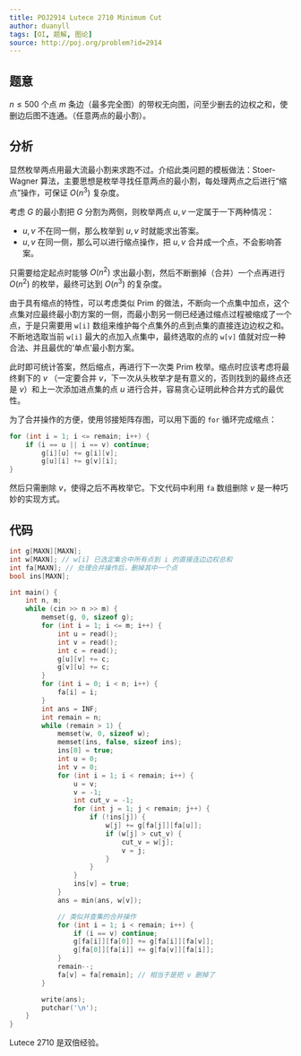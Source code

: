 ```yaml
---
title: POJ2914 Lutece 2710 Minimum Cut
author: duanyll
tags: [OI, 题解, 图论]
source: http://poj.org/problem?id=2914
---
```


## 题意

$n\leq 500$ 个点 $m$ 条边（最多完全图）的带权无向图，问至少删去的边权之和，使删边后图不连通。（任意两点的最小割）。

## 分析

显然枚举两点用最大流最小割来求跑不过。介绍此类问题的模板做法：Stoer-Wagner 算法，主要思想是枚举寻找任意两点的最小割，每处理两点之后进行“缩点”操作，可保证 $O(n^3)$ 复杂度。

考虑 $G$ 的最小割把 $G$ 分割为两侧，则枚举两点 $u,v$ 一定属于一下两种情况：

- $u, v$ 不在同一侧，那么枚举到 $u, v$ 时就能求出答案。
- $u, v$ 在同一侧，那么可以进行缩点操作，把 $u,v$ 合并成一个点，不会影响答案。

只需要给定起点时能够 $O(n^2)$ 求出最小割，然后不断删掉（合并）一个点再进行 $O(n^2)$ 的枚举，最终可达到 $O(n^3)$ 的复杂度。

由于具有缩点的特性，可以考虑类似 Prim 的做法，不断向一个点集中加点，这个点集对应最终最小割方案的一侧，而最小割另一侧已经通过缩点过程被缩成了一个点，于是只需要用 `w[i]` 数组来维护每个点集外的点到点集的直接连边边权之和。不断地选取当前 `w[i]` 最大的点加入点集中，最终选取的点的 `w[v]` 值就对应一种合法、并且最优的‘单点’最小割方案。

此时即可统计答案，然后缩点，再进行下一次类 Prim 枚举。缩点时应该考虑将最终剩下的 $v$ （一定要合并 $v$，下一次从头枚举才是有意义的，否则找到的最终点还是 $v$）和上一次添加进点集的点 $u$ 进行合并，容易贪心证明此种合并方式的最优性。

为了合并操作的方便，使用邻接矩阵存图，可以用下面的 `for` 循环完成缩点：

```cpp
for (int i = 1; i <= remain; i++) {
    if (i == u || i == v) continue;
        g[i][u] += g[i][v];
        g[u][i] += g[v][i];
}
```

然后只需删除 $v$，使得之后不再枚举它。下文代码中利用 `fa` 数组删除 $v$ 是一种巧妙的实现方式。

## 代码

```cpp
int g[MAXN][MAXN];
int w[MAXN]; // w[i] 已选定集合中所有点到 i 的直接连边边权总和
int fa[MAXN]; // 处理合并操作后，删掉其中一个点
bool ins[MAXN];

int main() {
    int n, m;
    while (cin >> n >> m) {
        memset(g, 0, sizeof g);
        for (int i = 1; i <= m; i++) {
            int u = read();
            int v = read();
            int c = read();
            g[u][v] += c;
            g[v][u] += c;
        }
        for (int i = 0; i < n; i++) {
            fa[i] = i;
        }
        int ans = INF;
        int remain = n;
        while (remain > 1) {
            memset(w, 0, sizeof w);
            memset(ins, false, sizeof ins);
            ins[0] = true;
            int u = 0;
            int v = 0;
            for (int i = 1; i < remain; i++) {
                u = v;
                v = -1;
                int cut_v = -1;
                for (int j = 1; j < remain; j++) {
                    if (!ins[j]) {
                        w[j] += g[fa[j]][fa[u]];
                        if (w[j] > cut_v) {
                            cut_v = w[j];
                            v = j;
                        }
                    }
                }
                ins[v] = true;
            }
            ans = min(ans, w[v]);

            // 类似并查集的合并操作
            for (int i = 1; i < remain; i++) {
                if (i == v) continue;
                g[fa[i]][fa[0]] += g[fa[i]][fa[v]];
                g[fa[0]][fa[i]] += g[fa[v]][fa[i]];
            }
            remain--;
            fa[v] = fa[remain]; // 相当于是把 v 删掉了
        }

        write(ans);
        putchar('\n');
    }
}
```

Lutece 2710 是双倍经验。